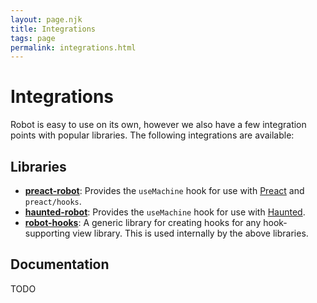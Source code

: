 ```yaml
---
layout: page.njk
title: Integrations
tags: page
permalink: integrations.html
---
```


# Integrations

Robot is easy to use on its own, however we also have a few integration points with popular libraries. The following integrations are available:

## Libraries

* __[preact-robot](./integrations/preact-robot.html)__: Provides the `useMachine` hook for use with [Preact](https://preactjs.com/) and `preact/hooks`.
* __[haunted-robot](./integrations/haunted-robot.html)__: Provides the `useMachine` hook for use with [Haunted](https://github.com/matthewp/haunted).
* __[robot-hooks](./integrations/robot-hooks.html)__: A generic library for creating hooks for any hook-supporting view library. This is used internally by the above libraries.

## Documentation

TODO